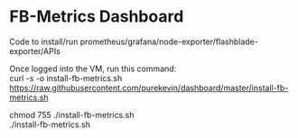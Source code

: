 # FB-Metrics Dashboard
Code to install/run prometheus/grafana/node-exporter/flashblade-exporter/APIs

Once logged into the VM, run this command:<br>
curl -s -o install-fb-metrics.sh https://raw.githubusercontent.com/purekevin/dashboard/master/install-fb-metrics.sh

chmod 755 ./install-fb-metrics.sh<br>
./install-fb-metrics.sh


